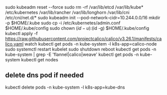 sudo kubeadm reset --force
sudo rm -rf /var/lib/etcd /var/lib/kube* /etc/kubernetes /var/lib/rancher /var/lib/longhorn /var/lib/cni /etc/cni/net.d/*
sudo kubeadm init --pod-network-cidr=10.244.0.0/16
mkdir -p $HOME/.kube
sudo cp -i /etc/kubernetes/admin.conf $HOME/.kube/config
sudo chown $(id -u):$(id -g) $HOME/.kube/config
kubectl apply -f https://raw.githubusercontent.com/projectcalico/calico/v3.26.1/manifests/calico.yaml
watch kubectl get pods -n kube-system -l k8s-app=calico-node
sudo systemctl restart kubelet
sudo shutdown reboot
kubectl get pods -n kube-system | grep -E 'flannel|calico|weave'
kubectl get pods -n kube-system
kubectl get nodes

## delete dns pod if needed #

kubectl delete pods -n kube-system -l k8s-app=kube-dns




















